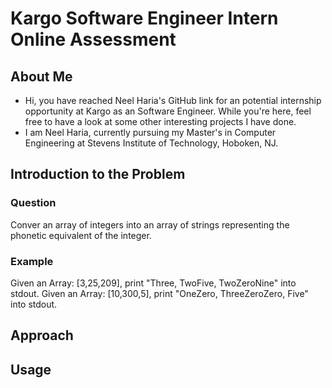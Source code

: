 # Kargo Software Engineer Intern Online Assessment

## About Me
* Hi, you have reached Neel Haria's GitHub link for an potential internship opportunity at Kargo as an Software Engineer. While you're here, feel free to have a look at some other interesting projects I have done.
* I am Neel Haria, currently pursuing my Master's in Computer Engineering at Stevens Institute of Technology, Hoboken, NJ. 

## Introduction to the Problem
### Question
Conver an array of integers into an array of strings representing the phonetic equivalent of the integer.
### Example
Given an Array: [3,25,209], print "Three, TwoFive, TwoZeroNine" into stdout.
Given an Array: [10,300,5], print "OneZero, ThreeZeroZero, Five" into stdout.

## Approach

## Usage
